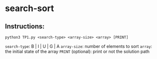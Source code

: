 # search-sort

## Instructions:

`python3 TP1.py <search-type> <array-size> <array> [PRINT]`

`search-type`: B | I | U | G | A
`array-size`: number of elements to sort
`array`: the initial state of the array
`PRINT` (optional): print or not the solution path
